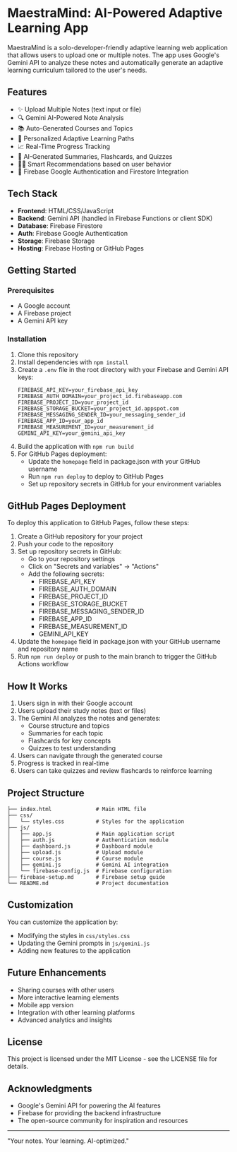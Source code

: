 # MaestraMind: AI-Powered Adaptive Learning App

MaestraMind is a solo-developer-friendly adaptive learning web application that allows users to upload one or multiple notes. The app uses Google's Gemini API to analyze these notes and automatically generate an adaptive learning curriculum tailored to the user's needs.

## Features

- ✨ Upload Multiple Notes (text input or file)
- 🔍 Gemini AI-Powered Note Analysis
- 📚 Auto-Generated Courses and Topics
- 🧠 Personalized Adaptive Learning Paths
- 📈 Real-Time Progress Tracking
- 📝 AI-Generated Summaries, Flashcards, and Quizzes
- 🧑‍🎓 Smart Recommendations based on user behavior
- 🔐 Firebase Google Authentication and Firestore Integration

## Tech Stack

- **Frontend**: HTML/CSS/JavaScript
- **Backend**: Gemini API (handled in Firebase Functions or client SDK)
- **Database**: Firebase Firestore
- **Auth**: Firebase Google Authentication
- **Storage**: Firebase Storage
- **Hosting**: Firebase Hosting or GitHub Pages

## Getting Started

### Prerequisites

- A Google account
- A Firebase project
- A Gemini API key

### Installation

1. Clone this repository
2. Install dependencies with `npm install`
3. Create a `.env` file in the root directory with your Firebase and Gemini API keys:
   ```
   FIREBASE_API_KEY=your_firebase_api_key
   FIREBASE_AUTH_DOMAIN=your_project_id.firebaseapp.com
   FIREBASE_PROJECT_ID=your_project_id
   FIREBASE_STORAGE_BUCKET=your_project_id.appspot.com
   FIREBASE_MESSAGING_SENDER_ID=your_messaging_sender_id
   FIREBASE_APP_ID=your_app_id
   FIREBASE_MEASUREMENT_ID=your_measurement_id
   GEMINI_API_KEY=your_gemini_api_key
   ```
4. Build the application with `npm run build`
5. For GitHub Pages deployment:
   - Update the `homepage` field in package.json with your GitHub username
   - Run `npm run deploy` to deploy to GitHub Pages
   - Set up repository secrets in GitHub for your environment variables

## GitHub Pages Deployment

To deploy this application to GitHub Pages, follow these steps:

1. Create a GitHub repository for your project
2. Push your code to the repository
3. Set up repository secrets in GitHub:
   - Go to your repository settings
   - Click on "Secrets and variables" → "Actions"
   - Add the following secrets:
     - FIREBASE_API_KEY
     - FIREBASE_AUTH_DOMAIN
     - FIREBASE_PROJECT_ID
     - FIREBASE_STORAGE_BUCKET
     - FIREBASE_MESSAGING_SENDER_ID
     - FIREBASE_APP_ID
     - FIREBASE_MEASUREMENT_ID
     - GEMINI_API_KEY
4. Update the `homepage` field in package.json with your GitHub username and repository name
5. Run `npm run deploy` or push to the main branch to trigger the GitHub Actions workflow

## How It Works

1. Users sign in with their Google account
2. Users upload their study notes (text or files)
3. The Gemini AI analyzes the notes and generates:
   - Course structure and topics
   - Summaries for each topic
   - Flashcards for key concepts
   - Quizzes to test understanding
4. Users can navigate through the generated course
5. Progress is tracked in real-time
6. Users can take quizzes and review flashcards to reinforce learning

## Project Structure

```
├── index.html              # Main HTML file
├── css/
│   └── styles.css          # Styles for the application
├── js/
│   ├── app.js              # Main application script
│   ├── auth.js             # Authentication module
│   ├── dashboard.js        # Dashboard module
│   ├── upload.js           # Upload module
│   ├── course.js           # Course module
│   ├── gemini.js           # Gemini AI integration
│   └── firebase-config.js  # Firebase configuration
├── firebase-setup.md       # Firebase setup guide
└── README.md               # Project documentation
```

## Customization

You can customize the application by:

- Modifying the styles in `css/styles.css`
- Updating the Gemini prompts in `js/gemini.js`
- Adding new features to the application

## Future Enhancements

- Sharing courses with other users
- More interactive learning elements
- Mobile app version
- Integration with other learning platforms
- Advanced analytics and insights

## License

This project is licensed under the MIT License - see the LICENSE file for details.

## Acknowledgments

- Google's Gemini API for powering the AI features
- Firebase for providing the backend infrastructure
- The open-source community for inspiration and resources

---

"Your notes. Your learning. AI-optimized."